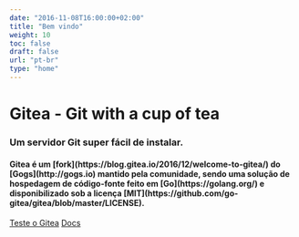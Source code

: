 ```yaml
---
date: "2016-11-08T16:00:00+02:00"
title: "Bem vindo"
weight: 10
toc: false
draft: false
url: "pt-br"
type: "home"
---
```

<h1 class="title is-1">Gitea - Git with a cup of tea</h1>
<h3 class="subtitle is-3">Um servidor Git super fácil de instalar.</h3>
<h4 class="subtitle">
	Gitea é um [fork](https://blog.gitea.io/2016/12/welcome-to-gitea/) do [Gogs](http://gogs.io) mantido pela comunidade, 
    	sendo uma solução de hospedagem de código-fonte feito em [Go](https://golang.org/) 
    	e disponibilizado sob a licença [MIT](https://github.com/go-gitea/gitea/blob/master/LICENSE).
</h4>

<div class="container">
<a class="button is-success is-large" href="https://try.gitea.io" target="_blank">Teste o Gitea</a>
<a class="button is-light is-large" href="https://try.gitea.io">Docs</a>
</div>
